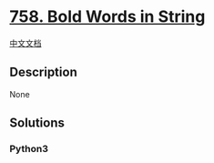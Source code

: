 # [758. Bold Words in String](https://leetcode.com/problems/bold-words-in-string)

[中文文档](/leetcode/0700-0799/0758.Bold%20Words%20in%20String/README.md)

## Description

None

## Solutions

<!-- tabs:start -->

### **Python3**

```python

```

<!-- tabs:end -->

